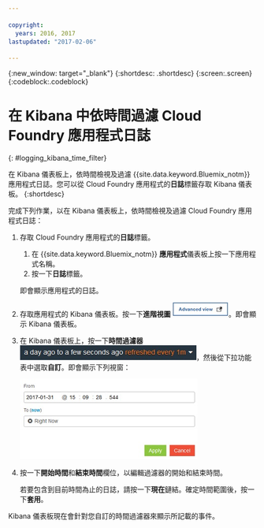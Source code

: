 ```yaml
---

copyright:
  years: 2016, 2017
lastupdated: "2017-02-06"

---
```



{:new_window: target="_blank"}
{:shortdesc: .shortdesc}
{:screen:.screen}
{:codeblock:.codeblock}


# 在 Kibana 中依時間過濾 Cloud Foundry 應用程式日誌
{: #logging_kibana_time_filter}


在 Kibana 儀表板上，依時間檢視及過濾 {{site.data.keyword.Bluemix_notm}} 應用程式日誌。您可以從 Cloud Foundry 應用程式的**日誌**標籤存取 Kibana 儀表板。
{:shortdesc}

完成下列作業，以在 Kibana 儀表板上，依時間檢視及過濾 Cloud Foundry 應用程式日誌：

1. 存取 Cloud Foundry 應用程式的**日誌**標籤。 

    1. 在 {{site.data.keyword.Bluemix_notm}} **應用程式**儀表板上按一下應用程式名稱。
    2. 按一下**日誌**標籤。 
    
    即會顯示應用程式的日誌。

2. 存取應用程式的 Kibana 儀表板。按一下**進階視圖** ![「進階視圖」鏈結](images/logging_advanced_view.jpg "「進階視圖」鏈結")。即會顯示 Kibana 儀表板。


3. 在 Kibana 儀表板上，按一下**時間過濾器** ![Kibana 時間過濾器](images/logging_kibana_time_filter.jpg "Kibana 時間過濾器")，然後從下拉功能表中選取**自訂**。即會顯示下列視窗：

    ![Kibana 儀表板上的自訂時間過濾器](images/logging_custom_time_filter.jpg "Kibana 儀表板上的自訂時間過濾器")

4. 按一下**開始時間**和**結束時間**欄位，以編輯過濾器的開始和結束時間。 
    
    若要包含到目前時間為止的日誌，請按一下**現在**鏈結。確定時間範圍後，按一下**套用**。 

Kibana 儀表板現在會針對您自訂的時間過濾器來顯示所記載的事件。
